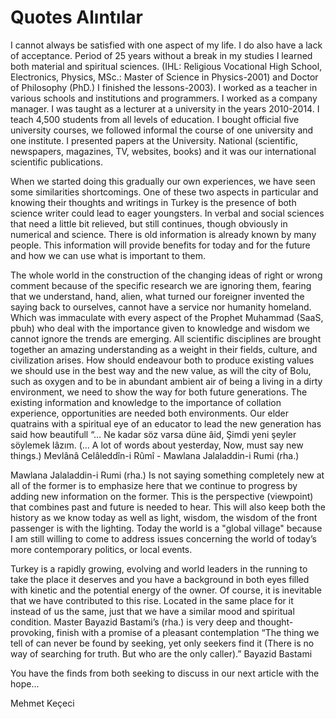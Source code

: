 # Quotes Alıntılar

I cannot always be satisfied with one aspect of my life. I do also have a lack of acceptance. Period of 25 years without a break in my studies I learned both material and spiritual sciences. (IHL: Religious Vocational High School, Electronics, Physics, MSc.: Master of Science in Physics-2001) and Doctor of Philosophy (PhD.) I finished the lessons-2003). I worked as a teacher in various schools and institutions and programmers. I worked as a company manager. I was taught as a lecturer at a university in the years 2010-2014. I teach 4,500 students from all levels of education. I bought official five university courses, we followed informal the course of one university and one institute. I presented papers at the University. National (scientific, newspapers, magazines, TV, websites, books) and it was our international scientific publications.

When we started doing this gradually our own experiences, we have seen some similarities shortcomings. One of these two aspects in particular and knowing their thoughts and writings in Turkey is the presence of both science writer could lead to eager youngsters. In verbal and social sciences that need a little bit relieved, but still continues, though obviously in numerical and science. There is old information is already known by many people. This information will provide benefits for today and for the future and how we can use what is important to them.

The whole world in the construction of the changing ideas of right or wrong comment because of the specific research we are ignoring them, fearing that we understand, hand, alien, what turned our foreigner invented the saying back to ourselves, cannot have a service nor humanity homeland. Which was immaculate with every aspect of the Prophet Muhammad (SaaS, pbuh) who deal with the importance given to knowledge and wisdom we cannot ignore the trends are emerging. All scientific disciplines are brought together an amazing understanding as a weight in their fields, culture, and civilization arises. How should endeavour both to produce existing values we should use in the best way and the new value, as will the city of Bolu, such as oxygen and to be in abundant ambient air of being a living in a dirty environment, we need to show the way for both future generations. The existing information and knowledge to the importance of collation experience, opportunities are needed both environments. Our elder quatrains with a spiritual eye of an educator to lead the new generation has said how beautifull “… Ne kadar söz varsa düne âid, Şimdi yeni şeyler söylemek lâzım. (… A lot of words about yesterday, Now, must say new things.) Mevlânâ Celâleddîn-i Rûmî - Mawlana Jalaladdin-i Rumi (rha.)

Mawlana Jalaladdin-i Rumi (rha.) Is not saying something completely new at all of the former is to emphasize here that we continue to progress by adding new information on the former. This is the perspective (viewpoint) that combines past and future is needed to hear. This will also keep both the history as we know today as well as light, wisdom, the wisdom of the front passenger is with the lighting. Today the world is a "global village" because I am still willing to come to address issues concerning the world of today’s more contemporary politics, or local events.

Turkey is a rapidly growing, evolving and world leaders in the running to take the place it deserves and you have a background in both eyes filled with kinetic and the potential energy of the owner. Of course, it is inevitable that we have contributed to this rise. Located in the same place for it instead of us the same, just that we have a similar mood and spiritual condition. Master Bayazid Bastami’s (rha.) is very deep and thought-provoking, finish with a promise of a pleasant contemplation “The thing we tell of can never be found by seeking, yet only seekers find it (There is no way of searching for truth. But who are the only caller).” Bayazid Bastami

You have the finds from both seeking to discuss in our next article with the hope...

Mehmet Keçeci
